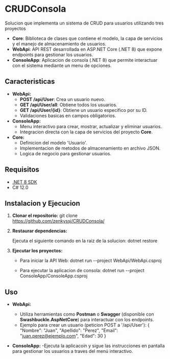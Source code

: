 # CRUDConsola

Solucion que implementa un sistema de CRUD para usuarios utilizando tres proyectos

- **Core**: Biblioteca de clases que contiene el modelo, la capa de servicios y el manejo de almacenamiento de usuarios.
- **WebApi**: API REST desarrollada en ASP.NET Core (.NET 8) que expone endpoints para gestionar los usuarios.
- **ConsoleApp**: Aplicacion de consola (.NET 8) que permite interactuar con el sistema mediante un menu de opciones.

## Caracteristicas

- **WebApi:**
  - **POST /api/User**: Crea un usuario nuevo.
  - **GET /api/User/all**: Obtiene todos los usuarios.
  - **GET /api/User/{id}**: Obtiene un usuario especifico por su ID.
  - Validaciones basicas en campos obligatorios.
- **ConsoleApp:**
  - Menu interactivo para crear, mostrar, actualizar y eliminar usuarios.
  - Integracion directa con la capa de servicios del proyecto **Core**.
- **Core:**
  - Definicion del modelo 'Usuario'.
  - Implementacion de metodos de almacenamiento en archivo JSON.
  - Logica de negocio para gestionar usuarios.
 
## Requisitos

- [.NET 8 SDK](https://dotnet.microsoft.com/download)
- C# 12.0

## Instalacion y Ejecucion

1. **Clonar el repositorio:**
   git clone https://github.com/zenkyssj/CRUDConsola/

2. **Restaurar dependencias:**

   Ejecuta el siguiente comando en la raiz de la solucion:
   dotnet restore

3. **Ejecutar los proyectos:**

   - Para iniciar la API Web:
     dotnet run --project WebApi/WebApi.csproj

   - Para ejecutar la aplicacion de consola:
     dotnet run --project ConsoleApp/ConsoleApp.csproj

## Uso

- **WebApi:**
  - Utiliza herramientas como __Postman__ o __Swagger__ (disponible con __Swashbuckle.AspNetCore__) para interactuar con los endpoints.
  - Ejemplo para crear un usuario (peticion POST a '/api/User'):
    {
      "Nombre": "Juan",
      "Apellido": "Perez",
      "Email": "juan.perez@ejemplo.com",
      "Edad": 30
    }

- **ConsoleApp:**
  -Ejecuta la aplicacoin y sigue las instrucciones en pantalla para gestionar los usuarios a traves del menú interactivo.
